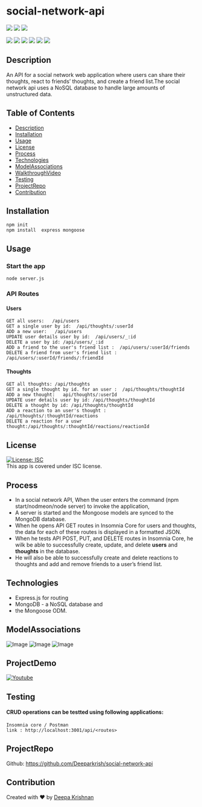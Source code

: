 # social-network-api
  <p align="left">
    <img src="https://img.shields.io/github/repo-size/deeparkrish/social-network-api" />
    <img src="https://img.shields.io/github/issues/deeparkrish/social-network-api" />
    <img src="https://img.shields.io/github/last-commit/deeparkrish/social-network-api" >       
  </p>
  <p align="left"> 
     <img src="https://img.shields.io/github/languages/top/deeparkrish/social-network-api"/>
    <img src="https://img.shields.io/badge/Mongoose-yellow" />
    <img src="https://img.shields.io/badge/MongoDB-blue"  />
    <img src="https://img.shields.io/badge/-node.js-green" />
    <img src="https://img.shields.io/badge/-express-red" >
    <img src="https://img.shields.io/badge/-Javascript 'Date'-orange" >
</p>

 ## Description
  An API for a social network web application where users can share their thoughts, react to friends’ thoughts, and create a friend list.The social network api uses a NoSQL database to handle large amounts of unstructured data.

 
  ## Table of Contents 
  * [Description](#description)
  * [Installation](#installation)
  * [Usage](#usage)
  * [License](#license)
  * [Process](#process)
  * [Technologies](#technologies)
  * [ModelAssociations](#modelassociations)
  * [WalkthroughVideo](#walkthroughvideo)
  * [Testing](#testing)
  * [ProjectRepo](#projectrepo)
  * [Contribution](#contribution)
  
  
  ##  Installation
    npm init
    npm install  express mongoose

  ##  Usage
  ### Start the app
    node server.js
    
  ### API Routes 
  #### Users 
    GET all users:   /api/users
    GET a single user by id:  /api/thoughts/:userId
    ADD a new user:   /api/users
    UPDATE user details user by id:  /api/users/_:id
    DELETE a user by id: /api/users/_:id
    ADD a friend to the user's friend list :  /api/users/:userId/friends
    DELETE a friend from user's friend list : /api/users/:userId/friends/:friendId
 #### Thoughts
    GET all thoughts: /api/thoughts
    GET a single thought by id. for an user :  /api/thoughts/thoughtId
    ADD a new thought:   api/thoughts/:userId
    UPDATE user details user by id: /api/thoughts/thoughtId
    DELETE a thought by id: /api/thoughts/thoughtId
    ADD a reaction to an user's thought :  /api/thoughts/:thoughtId/reactions
    DELETE a reaction for a uswr thought:/api/thoughts/:thoughtId/reactions/reactionId
 
  ## License 
  [![License: ISC](https://img.shields.io/badge/License-ISC-blue.svg)](https://opensource.org/licenses/ISC)<br />
  This app is covered under ISC license.
  
  ## Process
  * In a social network API, When the user enters the command (npm start/nodmeon/node server) to invoke the application,
  * A server is started and the Mongoose models are synced to the MongoDB database.
  * When he opens API GET routes in Insomnia Core for users and thoughts, the data for each of these routes is displayed in a formatted JSON.
  * When he tests API POST, PUT, and DELETE routes in Insomnia Core, he wilk be able to successfully create, update, and delete **users** and **thoughts** in the       database.
  * He will also be able to successfully create and delete reactions to thoughts and add and remove friends to a user’s friend list.
    
  ## Technologies 
  * Express.js for routing 
  * MongoDB - a NoSQL database and 
  * the Mongoose ODM. 
 
  
  ## ModelAssociations
  ![Image](https://github.com/Deeparkrish/social-network-api/blob/main/src/assets/images/users.png)
  ![Image](https://github.com/Deeparkrish/social-network-api/blob/main/src/assets/images/Thoughts.png)
  ![Image](https://github.com/Deeparkrish/social-network-api/blob/main/src/assets/images/reactions.png)
  
  ## ProjectDemo
  [![Youtube](https://img.youtube.com/vi/RNpZXHQjWBA/0.jpg)](https://www.youtube.com/embed/RNpZXHQjWBA)


  ## Testing
  ####  CRUD operations can be testted using following applications:
    Insomnia core / Postman   
    link : http://localhost:3001/api/<routes>
  

  ## ProjectRepo 
  Github: https://github.com/Deeparkrish/social-network-api

  ## Contribution
  Created with ❤️ by [Deepa Krishnan](https://github.com/DeeparKrish/README-generator)
  





